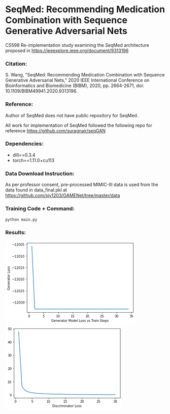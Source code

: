 # SeqMed: Recommending Medication Combination with Sequence Generative Adversarial Nets
CS598 Re-implementation study examining the SeqMed architecture proposed in https://ieeexplore.ieee.org/document/9313196

### Citation: 
S. Wang, "SeqMed: Recommending Medication Combination with Sequence Generative Adversarial Nets," 2020 IEEE International Conference on Bioinformatics and Biomedicine (BIBM), 2020, pp. 2664-2671, doi: 10.1109/BIBM49941.2020.9313196.

### Reference:
Author of SeqMed does not have public repository for SeqMed.

All work for implementation of SeqMed followed the following repo for reference
https://github.com/suragnair/seqGAN

### Dependencies:
- dill==0.3.4
- torch==1.11.0+cu113

### Data Download Instruction:
As per professor consent, pre-processed MIMIC-III data is used from the data found in data_final.pkl at https://github.com/sjy1203/GAMENet/tree/master/data

### Training Code + Command:
```console
python main.py
```
### Results:
![Example 1](GenLoss.png)
![Example 1](DiscLoss.png)
